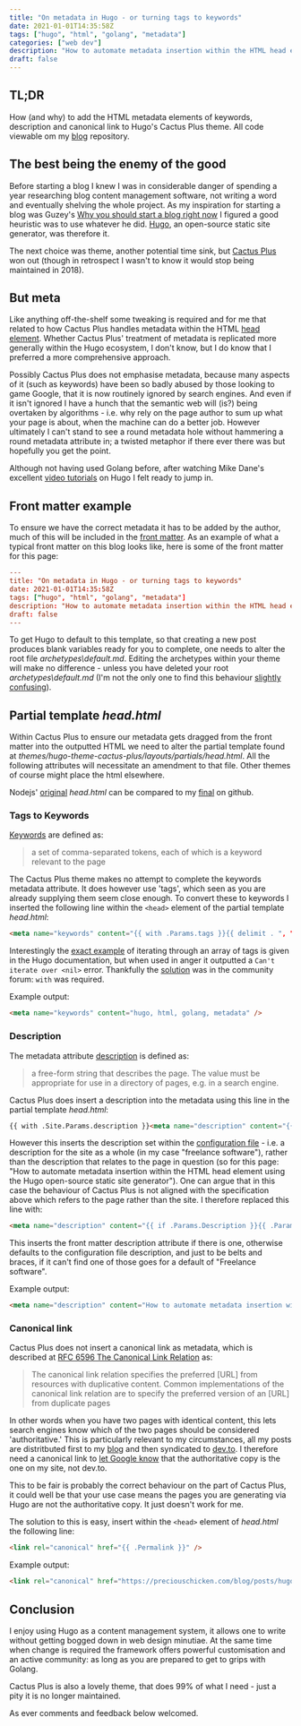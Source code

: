 ```yaml
---
title: "On metadata in Hugo - or turning tags to keywords"
date: 2021-01-01T14:35:58Z
tags: ["hugo", "html", "golang", "metadata"]
categories: ["web dev"]
description: "How to automate metadata insertion within the HTML head element using the Hugo open-source static site generator"
draft: false
---
```

## TL;DR

How (and why) to add the HTML metadata elements of keywords, description and canonical link to Hugo's Cactus Plus theme.  All code viewable om my [blog](https://github.com/PreciousChicken/blog) repository.

## The best being the enemy of the good

Before starting a blog I knew I was in considerable danger of spending a year researching blog content management software, not writing a word and eventually shelving the whole project.  As my inspiration for starting a blog was Guzey's [Why you should start a blog right now](https://guzey.com/personal/why-have-a-blog/) I figured a good heuristic was to use whatever he did.  [Hugo](https://gohugo.io/), an open-source static site generator, was therefore it.

The next choice was theme, another potential time sink, but [Cactus Plus](https://themes.gohugo.io/hugo-theme-cactus-plus/) won out (though in retrospect I wasn't to know it would stop being maintained in 2018).

## But meta

Like anything off-the-shelf some tweaking is required and for me that related to how Cactus Plus handles metadata within the HTML [head element](https://html.spec.whatwg.org/multipage/semantics.html#the-head-element).  Whether Cactus Plus' treatment of metadata is replicated more generally within the Hugo ecosystem, I don't know, but I do know that I preferred a more comprehensive approach.

Possibly Cactus Plus does not emphasise metadata, because many aspects of it (such as keywords) have been so badly abused by those looking to game Google, that it is now routinely ignored by search engines.  And even if it isn't ignored I have a hunch that the semantic web will (is?) being overtaken by algorithms - i.e. why rely on the page author to sum up what your page is about, when the machine can do a better job.  However ultimately I can't stand to see a round metadata hole without hammering a round metadata attribute in; a twisted metaphor if there ever there was but hopefully you get the point.

Although not having used Golang before, after watching Mike Dane's excellent [video tutorials](https://www.mikedane.com/static-site-generators/hugo/) on Hugo I felt ready to jump in.

## Front matter example

To ensure we have the correct metadata it has to be added by the author, much of this will be included in the [front matter](https://gohugo.io/content-management/front-matter/).  As an example of what a typical front matter on this blog looks like, here is some of the front matter for this page:

```toml
---
title: "On metadata in Hugo - or turning tags to keywords"
date: 2021-01-01T14:35:58Z
tags: ["hugo", "html", "golang", "metadata"]
description: "How to automate metadata insertion within the HTML head element using the Hugo open-source static site generator"
draft: false
---
```

To get Hugo to default to this template, so that creating a new post produces blank variables ready for you to complete, one needs to alter the root file *archetypes\default.md*.  Editing the archetypes within your theme will make no difference - unless you have deleted your root *archetypes\default.md* (I'm not the only one to find this behaviour [slightly confusing](https://discourse.gohugo.io/t/hugo-doesnt-use-theme-archetypes/8382/5?u=preciouschicken)).

## Partial template *head.html*

Within Cactus Plus to ensure our metadata gets dragged from the front matter into the outputted HTML we need to alter the partial template found at *themes/hugo-theme-cactus-plus/layouts/partials/head.html*.  All the following attributes will necessitate an amendment to that file.  Other themes of course might place the html elsewhere.

Nodejs' [original](https://github.com/nodejh/hugo-theme-cactus-plus/blob/master/layouts/partials/head.html) *head.html* can be compared to my [final](https://github.com/PreciousChicken/blog/blob/master/themes/hugo-theme-cactus-plus/layouts/partials/head.html) on github.

### Tags to Keywords

[Keywords](https://html.spec.whatwg.org/multipage/semantics.html#meta-keywords) are defined as:

> a set of comma-separated tokens, each of which is a keyword relevant to the page

The Cactus Plus theme makes no attempt to complete the keywords metadata attribute.  It does however use 'tags', which seen as you are already supplying them seem close enough.  To convert these to keywords I inserted the following line within the `<head>` element of the partial template *head.html*:

```html
<meta name="keywords" content="{{ with .Params.tags }}{{ delimit . ", "}}{{ end }}" />
```

Interestingly the [exact example](https://gohugo.io/functions/delimit/) of iterating through an array of tags is given in the Hugo documentation, but when used in anger it outputted a `Can't iterate over <nil>` error.  Thankfully the [solution](https://discourse.gohugo.io/t/error-calling-delimit-cant-iterate-over-nil/23016/2?u=preciouschicken) was in the community forum:  `with` was required.

Example output:

```html
<meta name="keywords" content="hugo, html, golang, metadata" />
```

### Description

The metadata attribute [description](https://html.spec.whatwg.org/multipage/semantics.html#meta-description) is defined as:

> a free-form string that describes the page. The value must be appropriate for use in a directory of pages, e.g. in a search engine.

Cactus Plus does insert a description into the metadata using this line in the partial template *head.html*:

```html
{{ with .Site.Params.description }}<meta name="description" content="{{ . }}">{{ end }}
```

However this inserts the description set within the [configuration file](https://gohugo.io/getting-started/configuration/#configuration-file) - i.e. a description for the site as a whole (in my case "freelance software"), rather than the description that relates to the page in question (so for this page: "How to automate metadata insertion within the HTML head element using the Hugo open-source static site generator").  One can argue that in this case the behaviour of Cactus Plus is not aligned with the specification above which refers to the page rather than the site.  I therefore replaced this line with:

```html
<meta name="description" content="{{ if .Params.Description }}{{ .Params.Description }}{{ else if .Site.Params.Description }}{{ .Site.Params.Description }}{{ else }}Freelance software{{ end }}" /> 
```

This inserts the front matter description attribute if there is one, otherwise defaults to the configuration file description, and just to be belts and braces, if it can't find one of those goes for a default of "Freelance software".

Example output:

```html
<meta name="description" content="How to automate metadata insertion within the HTML head element using the Hugo open-source static site generator" />
```

### Canonical link

Cactus Plus does not insert a canonical link as metadata, which is described at [RFC 6596 The Canonical Link Relation](https://tools.ietf.org/html/rfc6596) as: 

> The canonical link relation specifies the preferred [URL] from resources with duplicative content.  Common implementations of the canonical link relation are to specify the preferred version of an [URL] from duplicate pages

In other words when you have two pages with identical content, this lets search engines know which of the two pages should be considered 'authoritative.'  This is particularly relevant to my circumstances, all my posts are distritbuted first to my [blog](https://www.preciouschicken.com/blog/index.html) and then syndicated to [dev.to](https://dev.to/preciouschicken).  I therefore need a canonical link to [let Google know](https://developers.google.com/search/docs/advanced/crawling/consolidate-duplicate-urls) that the authoritative copy is the one on my site, not dev.to.

This to be fair is probably the correct behaviour on the part of Cactus Plus, it could well be that your use case means the pages you are generating via Hugo are not the authoritative copy.  It just doesn't work for me.

The solution to this is easy, insert within the `<head>` element of *head.html* the following line:

```html
<link rel="canonical" href="{{ .Permalink }}" />
```

Example output:

```html
<link rel="canonical" href="https://preciouschicken.com/blog/posts/hugo-tags-to-keywords/" />
```

## Conclusion

I enjoy using Hugo as a content management system, it allows one to write without getting bogged down in web design minutiae.  At the same time when change is required the framework offers powerful customisation and an active community: as long as you are prepared to get to grips with Golang.  

Cactus Plus is also a lovely theme, that does 99% of what I need - just a pity it is no longer maintained.

As ever comments and feedback below welcomed.
